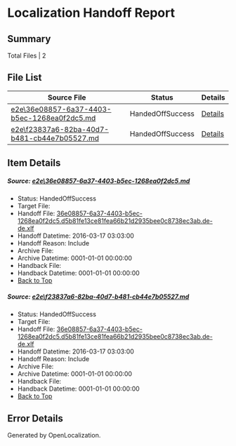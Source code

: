 # <a name='report-top'></a> Localization Handoff Report

## Summary
 Total Files | 2

## File List
 Source File | Status | Details 
 ----------- | ------ | ------- 
 [e2e\36e08857-6a37-4403-b5ec-1268ea0f2dc5.md](https://github.com/OpenLocalizationTest/oltest/blob/a5411c4b353dff7f75469919b692ddffee9f35a3/e2e/36e08857-6a37-4403-b5ec-1268ea0f2dc5.md) | HandedOffSuccess | [Details](#5b9e9665d8fc85d9beb679b8bb764c6f8830ec121)
 [e2e\f23837a6-82ba-40d7-b481-cb44e7b05527.md](https://github.com/OpenLocalizationTest/oltest/blob/a5411c4b353dff7f75469919b692ddffee9f35a3/e2e/f23837a6-82ba-40d7-b481-cb44e7b05527.md) | HandedOffSuccess | [Details](#5b9e9665d8fc85d9beb679b8bb764c6f8830ec123)

## Item Details
##### <a name='5b9e9665d8fc85d9beb679b8bb764c6f8830ec121'></a> Source: [e2e\36e08857-6a37-4403-b5ec-1268ea0f2dc5.md](https://github.com/OpenLocalizationTest/oltest/blob/a5411c4b353dff7f75469919b692ddffee9f35a3/e2e/36e08857-6a37-4403-b5ec-1268ea0f2dc5.md)
* Status: HandedOffSuccess
* Target File: 
* Handoff File: [36e08857-6a37-4403-b5ec-1268ea0f2dc5.d5b81fe13ce81fea66b21d2935bee0c8738ec3ab.de-de.xlf](https://github.com/OpenLocalizationTestOrg/olhandoff/blob/86a450e71bd858b0d32ded5c5bdd3bde8963a883/ol-handoff/OpenLocalizationTestOrg/oltest.de-de/xinjiang/ht/36e08857-6a37-4403-b5ec-1268ea0f2dc5.d5b81fe13ce81fea66b21d2935bee0c8738ec3ab.de-de.xlf)
* Handoff Datetime: 2016-03-17 03:03:00
* Handoff Reason: Include
* Archive File: 
* Archive Datetime: 0001-01-01 00:00:00
* Handback File: 
* Handback Datetime: 0001-01-01 00:00:00
* [Back to Top](#report-top)

##### <a name='5b9e9665d8fc85d9beb679b8bb764c6f8830ec123'></a> Source: [e2e\f23837a6-82ba-40d7-b481-cb44e7b05527.md](https://github.com/OpenLocalizationTest/oltest/blob/a5411c4b353dff7f75469919b692ddffee9f35a3/e2e/f23837a6-82ba-40d7-b481-cb44e7b05527.md)
* Status: HandedOffSuccess
* Target File: 
* Handoff File: [36e08857-6a37-4403-b5ec-1268ea0f2dc5.d5b81fe13ce81fea66b21d2935bee0c8738ec3ab.de-de.xlf](https://github.com/OpenLocalizationTestOrg/olhandoff/blob/86a450e71bd858b0d32ded5c5bdd3bde8963a883/ol-handoff/OpenLocalizationTestOrg/oltest.de-de/xinjiang/ht/36e08857-6a37-4403-b5ec-1268ea0f2dc5.d5b81fe13ce81fea66b21d2935bee0c8738ec3ab.de-de.xlf)
* Handoff Datetime: 2016-03-17 03:03:00
* Handoff Reason: Include
* Archive File: 
* Archive Datetime: 0001-01-01 00:00:00
* Handback File: 
* Handback Datetime: 0001-01-01 00:00:00
* [Back to Top](#report-top)


## Error Details

Generated by OpenLocalization.
